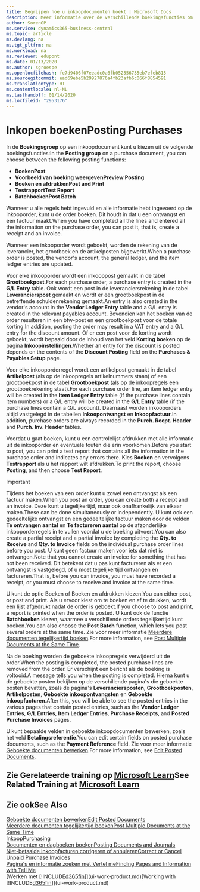 ```yaml
---
title: Begrijpen hoe u inkoopdocumenten boekt | Microsoft Docs
description: Meer informatie over de verschillende boekingsfuncties om inkoopdocumenten te boeken en hoe u geboekte documenten kunt bijwerken.
author: SorenGP
ms.service: dynamics365-business-central
ms.topic: article
ms.devlang: na
ms.tgt_pltfrm: na
ms.workload: na
ms.reviewer: edupont
ms.date: 01/13/2020
ms.author: sgroespe
ms.openlocfilehash: fe7d9406f07eeadc0a6fb052556735eb7efeb815
ms.sourcegitcommit: ead69ebe5b29927876a4fb23afb6c066f8854591
ms.translationtype: HT
ms.contentlocale: nl-NL
ms.lasthandoff: 01/14/2020
ms.locfileid: "2953176"
---
```

# <a name="posting-purchases"></a><span data-ttu-id="c1db0-103">Inkopen boeken</span><span class="sxs-lookup"><span data-stu-id="c1db0-103">Posting Purchases</span></span>
<span data-ttu-id="c1db0-104">In de **Boekingsgroep** op een inkoopdocument kunt u kiezen uit de volgende boekingsfuncties:</span><span class="sxs-lookup"><span data-stu-id="c1db0-104">In the **Posting group** on a purchase document, you can choose between the following posting functions:</span></span>

* <span data-ttu-id="c1db0-105">**Boeken**</span><span class="sxs-lookup"><span data-stu-id="c1db0-105">**Post**</span></span>
* <span data-ttu-id="c1db0-106">**Voorbeeld van boeking weergeven**</span><span class="sxs-lookup"><span data-stu-id="c1db0-106">**Preview Posting**</span></span>
* <span data-ttu-id="c1db0-107">**Boeken en afdrukken**</span><span class="sxs-lookup"><span data-stu-id="c1db0-107">**Post and Print**</span></span>
* <span data-ttu-id="c1db0-108">**Testrapport**</span><span class="sxs-lookup"><span data-stu-id="c1db0-108">**Test Report**</span></span>
* <span data-ttu-id="c1db0-109">**Batchboeken**</span><span class="sxs-lookup"><span data-stu-id="c1db0-109">**Post Batch**</span></span>

<span data-ttu-id="c1db0-110">Wanneer u alle regels hebt ingevuld en alle informatie hebt ingevoerd op de inkooporder, kunt u de order boeken. Dit houdt in dat u een ontvangst en een factuur maakt.</span><span class="sxs-lookup"><span data-stu-id="c1db0-110">When you have completed all the lines and entered all the information on the purchase order, you can post it, that is, create a receipt and an invoice.</span></span>

<span data-ttu-id="c1db0-111">Wanneer een inkooporder wordt geboekt, worden de rekening van de leverancier, het grootboek en de artikelposten bijgewerkt.</span><span class="sxs-lookup"><span data-stu-id="c1db0-111">When a purchase order is posted, the vendor's account, the general ledger, and the item ledger entries are updated.</span></span>

<span data-ttu-id="c1db0-112">Voor elke inkooporder wordt een inkooppost gemaakt in de tabel **Grootboekpost**.</span><span class="sxs-lookup"><span data-stu-id="c1db0-112">For each purchase order, a purchase entry is created in the **G/L Entry** table.</span></span> <span data-ttu-id="c1db0-113">Ook wordt een post in de leveranciersrekening in de tabel **Leverancierspost** gemaakt en wordt er een grootboekpost in de betreffende schuldenrekening gemaakt.</span><span class="sxs-lookup"><span data-stu-id="c1db0-113">An entry is also created in the vendor's account in the **Vendor Ledger Entry** table and a G/L entry is created in the relevant payables account.</span></span> <span data-ttu-id="c1db0-114">Bovendien kan het boeken van de order resulteren in een btw-post en een grootboekpost voor de totale korting.</span><span class="sxs-lookup"><span data-stu-id="c1db0-114">In addition, posting the order may result in a VAT entry and a G/L entry for the discount amount.</span></span> <span data-ttu-id="c1db0-115">Of er een post voor de korting wordt geboekt, wordt bepaald door de inhoud van het veld **Korting boeken** op de pagina **Inkoopinstellingen**.</span><span class="sxs-lookup"><span data-stu-id="c1db0-115">Whether an entry for the discount is posted depends on the contents of the **Discount Posting** field on the **Purchases & Payables Setup** page.</span></span>

<span data-ttu-id="c1db0-116">Voor elke inkooporderregel wordt een artikelpost gemaakt in de tabel **Artikelpost** (als op de inkoopregels artikelnummers staan) of een grootboekpost in de tabel **Grootboekpost** (als op de inkoopregels een grootboekrekening staat).</span><span class="sxs-lookup"><span data-stu-id="c1db0-116">For each purchase order line, an item ledger entry will be created in the **Item Ledger Entry** table (if the purchase lines contain item numbers) or a G/L entry will be created in the **G/L Entry** table (if the purchase lines contain a G/L account).</span></span> <span data-ttu-id="c1db0-117">Daarnaast worden inkooporders altijd vastgelegd in de tabellen **Inkoopontvangst** en **Inkoopfactuur**.</span><span class="sxs-lookup"><span data-stu-id="c1db0-117">In addition, purchase orders are always recorded in the **Purch. Recpt. Header** and **Purch. Inv. Header** tables.</span></span>

<span data-ttu-id="c1db0-118">Voordat u gaat boeken, kunt u een controlelijst afdrukken met alle informatie uit de inkooporder en eventuele fouten die erin voorkomen.</span><span class="sxs-lookup"><span data-stu-id="c1db0-118">Before you start to post, you can print a test report that contains all the information in the purchase order and indicates any errors there.</span></span> <span data-ttu-id="c1db0-119">Kies **Boeken** en vervolgens **Testrapport** als u het rapport wilt afdrukken.</span><span class="sxs-lookup"><span data-stu-id="c1db0-119">To print the report, choose **Posting**, and then choose **Test Report**.</span></span>

> [!IMPORTANT]  
>   <span data-ttu-id="c1db0-120">Tijdens het boeken van een order kunt u zowel een ontvangst als een factuur maken.</span><span class="sxs-lookup"><span data-stu-id="c1db0-120">When you post an order, you can create both a receipt and an invoice.</span></span> <span data-ttu-id="c1db0-121">Deze kunt u tegelijkertijd, maar ook onafhankelijk van elkaar maken.</span><span class="sxs-lookup"><span data-stu-id="c1db0-121">These can be done simultaneously or independently.</span></span> <span data-ttu-id="c1db0-122">U kunt ook een gedeeltelijke ontvangst en een gedeeltelijke factuur maken door de velden **Te ontvangen aantal** en **Te factureren aantal** op de afzonderlijke inkooporderregels in te vullen voordat u de boeking uitvoert.</span><span class="sxs-lookup"><span data-stu-id="c1db0-122">You can also create a partial receipt and a partial invoice by completing the **Qty. to Receive** and **Qty. to Invoice** fields on the individual purchase order lines before you post.</span></span> <span data-ttu-id="c1db0-123">U kunt geen factuur maken voor iets dat niet is ontvangen.</span><span class="sxs-lookup"><span data-stu-id="c1db0-123">Note that you cannot create an invoice for something that has not been received.</span></span> <span data-ttu-id="c1db0-124">Dit betekent dat u pas kunt factureren als er een ontvangst is vastgelegd, of u moet tegelijkertijd ontvangen en factureren.</span><span class="sxs-lookup"><span data-stu-id="c1db0-124">That is, before you can invoice, you must have recorded a receipt, or you must choose to receive and invoice at the same time.</span></span>

<span data-ttu-id="c1db0-125">U kunt de optie Boeken of Boeken en afdrukken kiezen.</span><span class="sxs-lookup"><span data-stu-id="c1db0-125">You can either post, or post and print.</span></span> <span data-ttu-id="c1db0-126">Als u ervoor kiest om te boeken en af te drukken, wordt een lijst afgedrukt nadat de order is geboekt.</span><span class="sxs-lookup"><span data-stu-id="c1db0-126">If you choose to post and print, a report is printed when the order is posted.</span></span> <span data-ttu-id="c1db0-127">U kunt ook de functie **Batchboeken** kiezen, waarmee u verschillende orders tegelijkertijd kunt boeken.</span><span class="sxs-lookup"><span data-stu-id="c1db0-127">You can also choose the **Post Batch** function, which lets you post several orders at the same time.</span></span> <span data-ttu-id="c1db0-128">Zie voor meer informatie [Meerdere documenten tegelijkertijd boeken](ui-batch-posting.md).</span><span class="sxs-lookup"><span data-stu-id="c1db0-128">For more information, see [Post Multiple Documents at the Same Time](ui-batch-posting.md).</span></span>

<span data-ttu-id="c1db0-129">Na de boeking worden de geboekte inkoopregels verwijderd uit de order.</span><span class="sxs-lookup"><span data-stu-id="c1db0-129">When the posting is completed, the posted purchase lines are removed from the order.</span></span> <span data-ttu-id="c1db0-130">Er verschijnt een bericht als de boeking is voltooid.</span><span class="sxs-lookup"><span data-stu-id="c1db0-130">A message tells you when the posting is completed.</span></span> <span data-ttu-id="c1db0-131">Hierna kunt u de geboekte posten bekijken op de verschillende pagina's die geboekte posten bevatten, zoals de pagina's **Leveranciersposten**, **Grootboekposten**, **Artikelposten**, **Geboekte inkoopontvangsten** en **Geboekte inkoopfacturen**.</span><span class="sxs-lookup"><span data-stu-id="c1db0-131">After this, you will be able to see the posted entries in the various pages that contain posted entries, such as the **Vendor Ledger Entries**, **G/L Entries**, **Item Ledger Entries**, **Purchase Receipts**, and **Posted Purchase Invoices** pages.</span></span>

<span data-ttu-id="c1db0-132">U kunt bepaalde velden in geboekte inkoopdocumenten bewerken, zoals het veld **Betalingsreferentie**.</span><span class="sxs-lookup"><span data-stu-id="c1db0-132">You can edit certain fields on posted purchase documents, such as the **Payment Reference** field.</span></span> <span data-ttu-id="c1db0-133">Zie voor meer informatie [Geboekte documenten bewerken](across-edit-posted-document.md).</span><span class="sxs-lookup"><span data-stu-id="c1db0-133">For more information, see [Edit Posted Documents](across-edit-posted-document.md).</span></span>

## <a name="see-related-training-at-microsoft-learnlearnmodulesreceive-invoice-dynamics-d365-business-centralindex"></a><span data-ttu-id="c1db0-134">Zie Gerelateerde training op [Microsoft Learn](/learn/modules/receive-invoice-dynamics-d365-business-central/index)</span><span class="sxs-lookup"><span data-stu-id="c1db0-134">See Related Training at [Microsoft Learn](/learn/modules/receive-invoice-dynamics-d365-business-central/index)</span></span>

## <a name="see-also"></a><span data-ttu-id="c1db0-135">Zie ook</span><span class="sxs-lookup"><span data-stu-id="c1db0-135">See Also</span></span>
[<span data-ttu-id="c1db0-136">Geboekte documenten bewerken</span><span class="sxs-lookup"><span data-stu-id="c1db0-136">Edit Posted Documents</span></span>](across-edit-posted-document.md)  
[<span data-ttu-id="c1db0-137">Meerdere documenten tegelijkertijd boeken</span><span class="sxs-lookup"><span data-stu-id="c1db0-137">Post Multiple Documents at the Same Time</span></span>](ui-batch-posting.md)  
[<span data-ttu-id="c1db0-138">Inkoop</span><span class="sxs-lookup"><span data-stu-id="c1db0-138">Purchasing</span></span>](purchasing-manage-purchasing.md)  
[<span data-ttu-id="c1db0-139">Documenten en dagboeken boeken</span><span class="sxs-lookup"><span data-stu-id="c1db0-139">Posting Documents and Journals</span></span>](ui-post-documents-journals.md)  
[<span data-ttu-id="c1db0-140">Niet-betaalde inkoopfacturen corrigeren of annuleren</span><span class="sxs-lookup"><span data-stu-id="c1db0-140">Correct or Cancel Unpaid Purchase Invoices</span></span>](purchasing-how-correct-cancel-unpaid-purchase-invoices.md)  
[<span data-ttu-id="c1db0-141">Pagina's en informatie zoeken met Vertel me</span><span class="sxs-lookup"><span data-stu-id="c1db0-141">Finding Pages and Information with Tell Me</span></span>](ui-search.md)  
<span data-ttu-id="c1db0-142">[Werken met [!INCLUDE[d365fin](includes/d365fin_md.md)]](ui-work-product.md)</span><span class="sxs-lookup"><span data-stu-id="c1db0-142">[Working with [!INCLUDE[d365fin](includes/d365fin_md.md)]](ui-work-product.md)</span></span>
